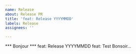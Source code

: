 ```yaml
---
name: Release
about: Release PR
title: 'feat: Release YYYYMMDD'
labels: Release
assignees: ''

---
```


*** Bonjour ***
feat: Release YYYYMMDD
feat: Test
Bonsoir...
